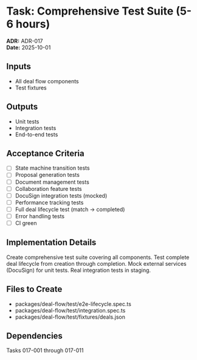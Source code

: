 # Task: Comprehensive Test Suite (5-6 hours)
**ADR:** ADR-017  
**Date:** 2025-10-01

## Inputs
- All deal flow components
- Test fixtures

## Outputs
- Unit tests
- Integration tests
- End-to-end tests

## Acceptance Criteria
- [ ] State machine transition tests
- [ ] Proposal generation tests
- [ ] Document management tests
- [ ] Collaboration feature tests
- [ ] DocuSign integration tests (mocked)
- [ ] Performance tracking tests
- [ ] Full deal lifecycle test (match → completed)
- [ ] Error handling tests
- [ ] CI green

## Implementation Details
Create comprehensive test suite covering all components. Test complete deal lifecycle from creation through completion. Mock external services (DocuSign) for unit tests. Real integration tests in staging.

## Files to Create
- packages/deal-flow/test/e2e-lifecycle.spec.ts
- packages/deal-flow/test/integration.spec.ts
- packages/deal-flow/test/fixtures/deals.json

## Dependencies
Tasks 017-001 through 017-011